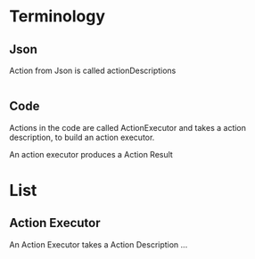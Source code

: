 ﻿# Terminology

## Json
Action from Json is called actionDescriptions
```json

```

## Code
Actions in the code are called ActionExecutor and takes a action description, to build an action executor.

An action executor produces a Action Result





# List

## Action Executor
An Action Executor takes a Action Description ...





